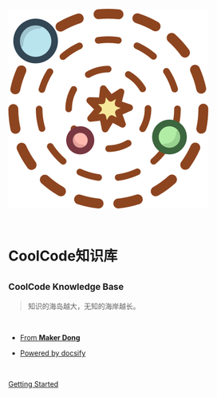 ![logo](_media/icon.svg)

<br/>

# CoolCode知识库 

## <small>CoolCode Knowledge Base</small>

> 知识的海岛越大，无知的海岸越长。

<br/>

- [From **Maker Dong**](https://www.coolcode.fun/)


- [Powered by docsify](https://docsify.js.org/)

<br/>

[Getting Started](#Welcome)